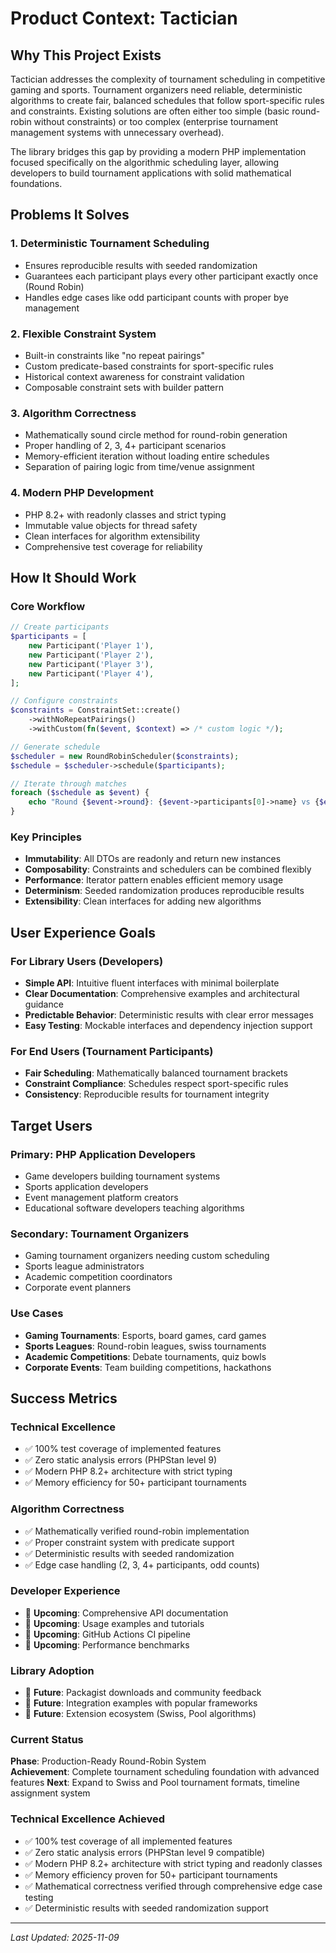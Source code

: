 # Product Context: Tactician

## Why This Project Exists

Tactician addresses the complexity of tournament scheduling in competitive gaming and sports. Tournament organizers need reliable, deterministic algorithms to create fair, balanced schedules that follow sport-specific rules and constraints. Existing solutions are often either too simple (basic round-robin without constraints) or too complex (enterprise tournament management systems with unnecessary overhead).

The library bridges this gap by providing a modern PHP implementation focused specifically on the algorithmic scheduling layer, allowing developers to build tournament applications with solid mathematical foundations.

## Problems It Solves

### **1. Deterministic Tournament Scheduling**
- Ensures reproducible results with seeded randomization
- Guarantees each participant plays every other participant exactly once (Round Robin)
- Handles edge cases like odd participant counts with proper bye management

### **2. Flexible Constraint System**
- Built-in constraints like "no repeat pairings" 
- Custom predicate-based constraints for sport-specific rules
- Historical context awareness for constraint validation
- Composable constraint sets with builder pattern

### **3. Algorithm Correctness**
- Mathematically sound circle method for round-robin generation
- Proper handling of 2, 3, 4+ participant scenarios
- Memory-efficient iteration without loading entire schedules
- Separation of pairing logic from time/venue assignment

### **4. Modern PHP Development**
- PHP 8.2+ with readonly classes and strict typing
- Immutable value objects for thread safety
- Clean interfaces for algorithm extensibility
- Comprehensive test coverage for reliability

## How It Should Work

### **Core Workflow**
```php
// Create participants
$participants = [
    new Participant('Player 1'),
    new Participant('Player 2'),
    new Participant('Player 3'),
    new Participant('Player 4'),
];

// Configure constraints
$constraints = ConstraintSet::create()
    ->withNoRepeatPairings()
    ->withCustom(fn($event, $context) => /* custom logic */);

// Generate schedule
$scheduler = new RoundRobinScheduler($constraints);
$schedule = $scheduler->schedule($participants);

// Iterate through matches
foreach ($schedule as $event) {
    echo "Round {$event->round}: {$event->participants[0]->name} vs {$event->participants[1]->name}\n";
}
```

### **Key Principles**
- **Immutability**: All DTOs are readonly and return new instances
- **Composability**: Constraints and schedulers can be combined flexibly  
- **Performance**: Iterator pattern enables efficient memory usage
- **Determinism**: Seeded randomization produces reproducible results
- **Extensibility**: Clean interfaces for adding new algorithms

## User Experience Goals

### **For Library Users (Developers)**
- **Simple API**: Intuitive fluent interfaces with minimal boilerplate
- **Clear Documentation**: Comprehensive examples and architectural guidance
- **Predictable Behavior**: Deterministic results with clear error messages
- **Easy Testing**: Mockable interfaces and dependency injection support

### **For End Users (Tournament Participants)**
- **Fair Scheduling**: Mathematically balanced tournament brackets
- **Constraint Compliance**: Schedules respect sport-specific rules
- **Consistency**: Reproducible results for tournament integrity

## Target Users

### **Primary: PHP Application Developers**
- Game developers building tournament systems
- Sports application developers
- Event management platform creators
- Educational software developers teaching algorithms

### **Secondary: Tournament Organizers**
- Gaming tournament organizers needing custom scheduling
- Sports league administrators
- Academic competition coordinators
- Corporate event planners

### **Use Cases**
- **Gaming Tournaments**: Esports, board games, card games
- **Sports Leagues**: Round-robin leagues, swiss tournaments  
- **Academic Competitions**: Debate tournaments, quiz bowls
- **Corporate Events**: Team building competitions, hackathons

## Success Metrics

### **Technical Excellence**
- ✅ 100% test coverage of implemented features
- ✅ Zero static analysis errors (PHPStan level 9)
- ✅ Modern PHP 8.2+ architecture with strict typing
- ✅ Memory efficiency for 50+ participant tournaments

### **Algorithm Correctness**
- ✅ Mathematically verified round-robin implementation
- ✅ Proper constraint system with predicate support
- ✅ Deterministic results with seeded randomization
- ✅ Edge case handling (2, 3, 4+ participants, odd counts)

### **Developer Experience**
- 🔄 **Upcoming**: Comprehensive API documentation
- 🔄 **Upcoming**: Usage examples and tutorials  
- 🔄 **Upcoming**: GitHub Actions CI pipeline
- 🔄 **Upcoming**: Performance benchmarks

### **Library Adoption**
- 🔄 **Future**: Packagist downloads and community feedback
- 🔄 **Future**: Integration examples with popular frameworks
- 🔄 **Future**: Extension ecosystem (Swiss, Pool algorithms)

### **Current Status**
**Phase**: Production-Ready Round-Robin System  
**Achievement**: Complete tournament scheduling foundation with advanced features
**Next**: Expand to Swiss and Pool tournament formats, timeline assignment system

### **Technical Excellence Achieved**
- ✅ 100% test coverage of all implemented features
- ✅ Zero static analysis errors (PHPStan level 9 compatible)
- ✅ Modern PHP 8.2+ architecture with strict typing and readonly classes
- ✅ Memory efficiency proven for 50+ participant tournaments
- ✅ Mathematical correctness verified through comprehensive edge case testing
- ✅ Deterministic results with seeded randomization support

---
*Last Updated: 2025-11-09*
